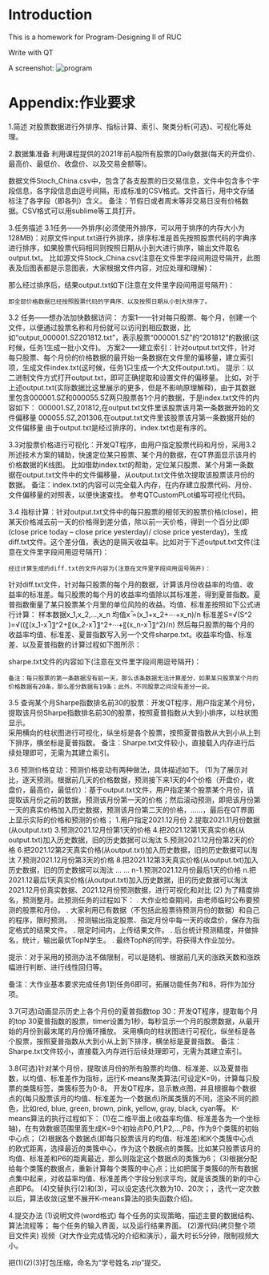 # Introduction
This is a homework for Program-Designing II of RUC  
  
Write with QT  
  
A screenshot:
![program](https://user-images.githubusercontent.com/86883627/172663371-954e4092-1372-4f21-98b9-ba4c43ed82e7.png)  
  
# Appendix:作业要求
1.简述
     对股票数据进行外排序、指标计算、索引、聚类分析(可选)、可视化等处理。

2.数据集准备
利用课程提供的2021年前A股所有股票的Daily数据(每天的开盘价、最高价、最低价、收盘价、以及交易金额等)。

数据文件Stoch_China.csv中，包含了各支股票的日交易信息，文件中包含多个字段信息，各字段信息由逗号间隔，形成标准的CSV格式。文件首行，用中文存储标注了各字段（即各列）含义。 
	备注：节假日或者周末等非交易日没有价格数据。CSV格式可以用sublime等工具打开。

3.任务描述
3.1任务——外排序(必须使用外排序，可以用于排序的内存大小为128MB)：对原文件input.txt进行外排序，排序标准是首先按照股票代码的字典序进行排序，如果股票代码相同则按照日期从小到大进行排序，输出文件取名output.txt。
比如源文件Stock_China.csv(注意在文件里字段间用逗号隔开，此图表及后图表都是示意图表，大家根据文件内容，对应处理和理解)：
 
那么经过排序后，结果output.txt如下(注意在文件里字段间用逗号隔开)：
 
	即全部价格数据已经按照股票代码的字典序、以及按照日期从小到大排序了。

3.2 任务——想办法加快数据访问：
方案1——针对每只股票、每个月，创建一个文件，以便通过股票名称和月份就可以访问到相应数据，比如“output_000001.SZ201812.txt”，表示股票“000001.SZ”的“201812”的数据(这时候，任务1生成一批小文件)。
方案2——建立索引：针对output.txt文件，针对每只股票、每个月份的价格数据的最开始一条数据在文件里的偏移量，建立索引项，生成文件index.txt(这时候，任务1只生成一个大文件output.txt)。
	提示：以二进制文件方式打开output.txt，即可正确提取和设置文件的偏移量。
	比如，对于上述output.txt(实际数据比这里展示的更多，但是不影响原理解释)，由于其数据里包含000001.SZ和000055.SZ两只股票各1个月的数据，于是index.txt文件的内容如下：
000001.SZ,201812,在output.txt文件里该股票该月第一条数据开始的文件偏移量
000055.SZ,201306,在output.txt文件里该股票该月第一条数据开始的文件偏移量
由于output.txt是经过排序的，index.txt也是有序的。

3.3对股票价格进行可视化：开发QT程序，由用户指定股票代码和月份，采用3.2所述技术方案的辅助，快速定位某只股票、某个月的数据，在QT界面显示该月的价格数据的K线图。
比如借助index.txt的帮助，定位某只股票、某个月第一条数据在output.txt文件中的文件偏移量，从output.txt文件依次提取该股票该月份的数据。
备注：index.txt的内容可以完全载入内存，在内存建立股票代码、月份、文件偏移量的对照表，以便快速查找。
	参考QTCustomPLot编写可视化代码。

3.4 指标计算：针对output.txt文件中的每只股票的相邻天的股票价格(close)，把某天价格减去前一天的价格得到差分值，除以前一天价格，得到一个百分比(即(close price today – close price yesterday)/ close price yesterday)，生成diff.txt文件。这个差分值，表达的是隔天收益率。比如对于下述output.txt文件(注意在文件里字段间用逗号隔开)：
 
	经过计算生成的diff.txt的文件内容为(注意在文件里字段间用逗号隔开)：
 
针对diff.txt文件，针对每只股票的每个月的数据，计算该月份收益率的均值、收益率的标准差。每只股票的每个月的收益率均值除以其标准差，得到夏普指数。夏普指数衡量了某只股票某个月里的单位风险的收益。均值、标准差按照如下公式进行计算：
样本数据x_1,x_2,…,x_n
均值x ̅=(x_1+x_2+⋯+x_n)/n
标准差S=√(S^2 )=√((〖(x_1-x ̅)〗^2+〖(x_2-x ̅)〗^2+⋯+〖(x_n-x ̅)〗^2)/n)
然后每只股票的每个月的收益率均值、标准差、夏普指数写入另一个文件sharpe.txt。收益率均值、标准差、以及夏普指数的计算过程如下图所示：
 
sharpe.txt文件的内容如下(注意在文件里字段间用逗号隔开)：
 
	备注：每只股票的第一条数据没有前一天，那么该条数据无法计算差分，如果某只股票某个月的价格数据有20条，那么差分数据有19条；此外，不同股票之间没有差分一说。

3.5 查询某个月Sharpe指数排名前30的股票：开发QT程序，用户指定某个月份，提取该月份Sharpe指数排名前30的股票，按照夏普指数从大到小排序，以柱状图显示。	
采用横向的柱状图进行可视化，纵坐标是各个股票，按照夏普指数从大到小从上到下排序，横坐标是夏普指数。
备注：Sharpe.txt文件较小，直接载入内存进行后续处理即可，无需为其建立索引。

3.6 预测价格变动：预测价格变动有两种做法，具体描述如下。
(1)为了展示对比，逐天预测。根据前几天的价格数据，预测接下来1天的4个价格（开盘价，收盘价，最高价，最低价）：基于output.txt文件，用户指定某个股票某个月份，请提取该月份之前的数据，预测该月份第一天的价格；然后滚动预测，即把该月份第一天的真实价格加入历史数据，预测该月份第二天的价格，……，最后在QT界面上显示实际的价格和预测的价格；
	1.用户指定2021.12月份
2.提取2021.11月份数据(从output.txt)	3.预测2021.12月份第1天的价格
4.把2021.12第1天真实价格(从output.txt)加入历史数据，旧的历史数据可以淘汰	5.预测2021.12月份第2天的价格
6.把2021.12第2天真实价格(从output.txt)加入历史数据，旧的历史数据可以淘汰	7.预测2021.12月份第3天的价格
8.把2021.12第3天真实价格(从output.txt)加入历史数据，旧的历史数据可以淘汰	…
…	n-1.预测2021.12月份最后1天的价格
n.把2021.12最后1天真实价格(从output.txt)加入历史数据，旧的历史数据可以淘汰	
2021.12月份真实数据、2021.12月份预测数据，进行可视化和对比
   (2) 为了精度排名，预测整月。此预测任务的过程如下：
	. 大作业检查期间，由老师临时公布要预测的股票和月份。
	. 大家利用已有数据（不包括此股票待预测月份的数据）和自己的程序，限时预测。
	. 预测输出指定股票、指定月份中每一天的收盘价，保存为指定格式的结果文件。
	. 限定时间内，上传结果文件。
	. 后台统计预测精度，并做排名，统计，输出最优TopN学生。
	. 最终TopN的同学，将获得大作业加分。

提示：对于采用的预测办法不做限制，可以是随机、根据前几天的涨跌天数和涨跌幅进行判断、进行线性回归等。

备注：大作业基本要求完成任务1到任务6即可。拓展功能任务7和8，将作为加分项。

3.7(可选)动画显示历史上各个月份的夏普指数top 30：开发QT程序，提取每个月的top 30夏普指数的股票，timer设置为1秒，每秒显示一个月的股票数据，从最开始的月份到最末尾的月份循环播放。
采用横向的柱状图进行可视化，纵坐标是各个股票，按照夏普指数从大到小从上到下排序，横坐标是夏普指数。
备注：Sharpe.txt文件较小，直接载入内存进行后续处理即可，无需为其建立索引。

3.8(可选)针对某个月份，提取该月份的所有股票的均值、标准差、以及夏普指数，以均值、标准差作为指标，运行K-means聚类算法(可设定K=9)，计算每只股票的类簇标签，类簇标签为0-8。
	开发QT程序，显示散点图，并且根据每个数据点的(每只股票该月的均值、标准差为一个数据点)所属类簇的不同，渲染不同的颜色，比如red, blue, green, brown, pink, yellow, gray, black, cyan等。
	K-means算法的执行过程如下：
	(1)在二维平面上(收益率均值、标准差各为一个坐标轴)，在有效数据范围里面生成K=9个初始点P0,P1,P2,…,P8，作为9个类簇的初始中心点；
	(2)根据各个数据点(即每只股票该月的均值、标准差)和K个类簇中心点的欧式距离，选择最近的类簇中心，作为这个数据点的类簇。比如某只股票该月的均值、标准差和P6的距离最近，那么则指定这个数据点的类簇为6；
	(3)根据分配给每个类簇的数据点，重新计算每个类簇的中心点；比如把属于类簇6的所有数据点集中起来，对收益率均值、标准差两个字段分别求平均，就是该类簇的新的中心点即P6。
(4)交替执行(2)和(3)，可以设定迭代次数为10、20次；，迭代一定次数以后，算法收敛(这里不展开K-means算法的损失函数介绍)。

4.提交办法
	(1)说明文件(word格式)
	每个任务的实现策略，描述主要的数据结构、算法流程等；
	每个任务的输入界面，以及运行结果界面。
	(2)源代码(拷贝整个项目文件夹)
	视频（对大作业完成情况的介绍和演示），最大时长5分钟，限制视频大小。

把(1)(2)(3)打包压缩，命名为“学号姓名.zip”提交。
